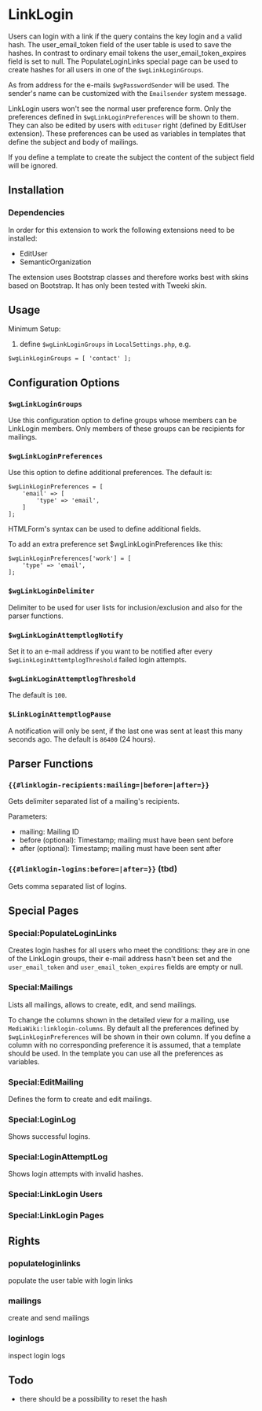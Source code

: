 # LinkLogin

Users can login with a link if the query contains the key login and a valid hash. The user_email_token field of the user table is used to save the hashes. In contrast to ordinary email tokens the user_email_token_expires field is set to null. The PopulateLoginLinks special page can be used to create hashes for all users in one of the `$wgLinkLoginGroups`.

As from address for the e-mails `$wgPasswordSender` will be used. The sender's name can be customized with the `Emailsender` system message.

LinkLogin users won't see the normal user preference form. Only the preferences defined in `$wgLinkLoginPreferences` will be shown to them. They can also be edited by users with `edituser` right (defined by EditUser extension). These preferences can be used as variables in templates that define the subject and body of mailings.

If you define a template to create the subject the content of the subject field will be ignored.


## Installation

### Dependencies

In order for this extension to work the following extensions need to be installed:
* EditUser
* SemanticOrganization

The extension uses Bootstrap classes and therefore works best with skins based on Bootstrap. It has only been tested with Tweeki skin.


## Usage

Minimum Setup:

1. define `$wgLinkLoginGroups` in `LocalSettings.php`, e.g.

```
$wgLinkLoginGroups = [ 'contact' ];
```

## Configuration Options

### `$wgLinkLoginGroups`

Use this configuration option to define groups whose members can be LinkLogin members. Only members of these groups can be recipients for mailings.

### `$wgLinkLoginPreferences`

Use this option to define additional preferences. The default is:

```
$wgLinkLoginPreferences = [
	'email' => [
		'type' => 'email',
	]
];
```

HTMLForm's syntax can be used to define additional fields.

To add an extra preference set $wgLinkLoginPreferences like this:
```
$wgLinkLoginPreferences['work'] = [
    'type' => 'email',
];
```

### `$wgLinkLoginDelimiter`

Delimiter to be used for user lists for inclusion/exclusion and also for the parser functions.

### `$wgLinkLoginAttemptlogNotify`

Set it to an e-mail address if you want to be notified after every `$wgLinkLoginAttemtplogThreshold` failed login attempts.

### `$wgLinkLoginAttemptlogThreshold`

The default is `100`.

### `$LinkLoginAttemptlogPause`

A notification will only be sent, if the last one was sent at least this many seconds ago. The default is `86400` (24 hours).


## Parser Functions

### `{{#linklogin-recipients:mailing=|before=|after=}}`

Gets delimiter separated list of a mailing's recipients.

Parameters:
* mailing: Mailing ID
* before (optional): Timestamp; mailing must have been sent before
* after (optional): Timestamp; mailing must have been sent after

### `{{#linklogin-logins:before=|after=}}` (tbd)

Gets comma separated list of logins.


## Special Pages 

### Special:PopulateLoginLinks

Creates login hashes for all users who meet the conditions: they are in one of the LinkLogin groups, their e-mail address hasn't been set and the `user_email_token` and `user_email_token_expires` fields are empty or null. 

### Special:Mailings

Lists all mailings, allows to create, edit, and send mailings.

To change the columns shown in the detailed view for a mailing, use `MediaWiki:linklogin-columns`. By default all the preferences defined by `$wgLinkLoginPreferences` will be shown in their own column. If you define a column with no corresponding preference it is assumed, that a template should be used. In the template you can use all the preferences as variables.

### Special:EditMailing

Defines the form to create and edit mailings.

### Special:LoginLog

Shows successful logins.

### Special:LoginAttemptLog

Shows login attempts with invalid hashes.

### Special:LinkLogin Users

### Special:LinkLogin Pages


## Rights

### populateloginlinks

populate the user table with login links

### mailings

create and send mailings

### loginlogs

inspect login logs


## Todo

* there should be a possibility to reset the hash
